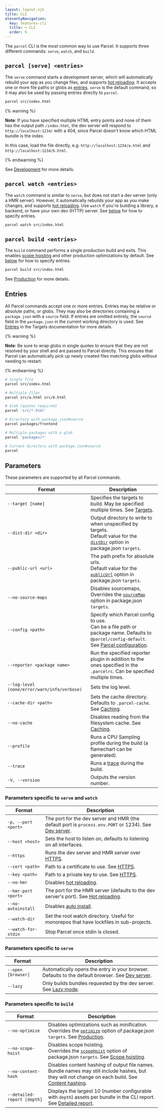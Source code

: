 ```yaml
---
layout: layout.njk
title: CLI
eleventyNavigation:
  key: features-cli
  title: ⌨️ CLI
  order: 9
---
```


The `parcel` CLI is the most common way to use Parcel. It supports three different commands: `serve`, `watch`, and `build`.

## `parcel [serve] <entries>`

The `serve` command starts a development server, which will automatically rebuild your app as you change files, and supports [hot reloading](/features/development/#hot-reloading). It accepts one or more file paths or globs as [entries](#entries). `serve` is the default command, so it may also be used by passing entries directly to `parcel`.

```bash
parcel src/index.html
```

{% warning %}

**Note**: If you have specified multiple HTML entry points and none of them has the output path `/index.html`, the dev server will respond to `http://localhost:1234/` with a 404, since Parcel doesn't know which HTML bundle is the index.

In this case, load the file directly, e.g. `http://localhost:1234/a.html` and `http://localhost:1234/b.html`.

{% endwarning %}

See [Development](/features/development/) for more details.

## `parcel watch <entries>`

The `watch` command is similar to `serve`, but does not start a dev server (only a HMR server). However, it automatically rebuilds your app as you make changes, and supports [hot reloading](/features/development/#hot-reloading). Use `watch` if you're building a library, a backend, or have your own dev (HTTP) server. See [below](#entries) for how to specify entries.

```bash
parcel watch src/index.html
```

## `parcel build <entries>`

The `build` command performs a single production build and exits. This enables [scope hoisting](/features/scope-hoisting) and other production optimizations by default. See [below](#entries) for how to specify entries.

```bash
parcel build src/index.html
```

See [Production](/features/production/) for more details.

## Entries

All Parcel commands accept one or more entries. Entries may be relative or absolute paths, or globs. They may also be directories containing a `package.json` with a `source` field. If entries are omitted entirely, the `source` field in the `package.json` in the current working directory is used. See [Entries](/features/targets/#entries) in the Targets documentation for more details.

{% warning %}

**Note**: Be sure to wrap globs in single quotes to ensure that they are not resolved by your shell and are passed to Parcel directly. This ensures that Parcel can automatically pick up newly created files matching globs without needing to restart.

{% endwarning %}

```bash
# Single file
parcel src/index.html

# Multiple files
parcel src/a.html src/b.html

# Glob (quotes required)
parcel 'src/*.html'

# Directory with package.json#source
parcel packages/frontend

# Multiple packages with a glob
parcel 'packages/*'

# Current directory with package.json#source
parcel
```

## Parameters

These parameters are supported by all Parcel commands.

| Format                                       | Description                                                                                                                                                        |
| -------------------------------------------- | ------------------------------------------------------------------------------------------------------------------------------------------------------------------ |
| `--target [name]`                            | Specifies the targets to build. May be specified multiple times. See [Targets](/features/targets/).                                                                |
| `--dist-dir <dir>`                           | Output directory to write to when unspecified by targets. <br> Default value for the [`distDir`](/features/targets/#distdir) option in package.json `targets`.     |
| `--public-url <url>`                         | The path prefix for absolute urls. <br> Default value for the [`publicUrl`](/features/targets/#publicurl) option in package.json `targets`.                        |
| `--no-source-maps`                           | Disables sourcemaps, <br> Overrides the [`sourceMap`](/features/targets/#sourcemap) option in package.json `targets`.                                              |
| `--config <path>`                            | Specify which Parcel config to use. <br> Can be a file path or package name. Defaults to `@parcel/config-default`. See [Parcel configuration](/features/plugins/). |
| `--reporter <package name>`                  | Run the specified reporter plugin in addition to the ones specified in the `.parcelrc`. Can be specified multiple times.                                           |
| `--log-level (none/error/warn/info/verbose)` | Sets the log level.                                                                                                                                                |
| `--cache-dir <path>`                         | Sets the cache directory. Defaults to `.parcel-cache`. See [Caching](/features/development/#caching).                                                              |
| `--no-cache`                                 | Disables reading from the filesystem cache. See [Caching](/features/development/#caching).                                                                         |
| `--profile`                                  | Runs a CPU Sampling profile during the build (a flamechart can be generated).                                                                                      |
| `--trace`                                    | Runs a [trace](/features/profiling) during the build.                                                                                                              |
| `-V, --version`                              | Outputs the version number.                                                                                                                                        |

### Parameters specific to `serve` and `watch`

| Format              | Description                                                                                                                                |
| ------------------- | ------------------------------------------------------------------------------------------------------------------------------------------ |
| `-p, --port <port>` | The port for the dev server and HMR (the default port is `process.env.PORT` or 1234). See [Dev server](/features/development/#dev-server). |
| `--host <host>`     | Sets the host to listen on, defaults to listening on all interfaces.                                                                       |
| `--https`           | Runs the dev server and HMR server over [HTTPS](/features/development/#https).                                                             |
| `--cert <path>`     | Path to a certificate to use. See [HTTPS](/features/development/#https).                                                                   |
| `--key <path>`      | Path to a private key to use. See [HTTPS](/features/development/#https).                                                                   |
| `--no-hmr`          | Disables [hot reloading](/features/development/#hot-reloading).                                                                            |
| `--hmr-port <port>` | The port for the HMR server (defaults to the dev server's port). See [Hot reloading](/features/development/#hot-reloading).                |               |
| `--no-autoinstall`  | Disables [auto install](/features/development/#auto-install).                                                                              |
| `--watch-dir`       | Set the root watch directory. Useful for monorepos that have lockfiles in sub-projects.                                                    |
| `--watch-for-stdin` | Stop Parcel once stdin is closed.                                                                                                          |

### Parameters specific to `serve`

| Format             | Description                                                                                                                          |
| ------------------ | ------------------------------------------------------------------------------------------------------------------------------------ |
| `--open [browser]` | Automatically opens the entry in your browser. Defaults to the default browser. See [Dev server](/features/development/#dev-server). |
| `--lazy`           | Only builds bundles requested by the dev server. See [Lazy mode](/features/development/#lazy-mode).                                  |

### Parameters specific to `build`

| Format                      | Description                                                                                                                                                                                      |
| --------------------------- | ------------------------------------------------------------------------------------------------------------------------------------------------------------------------------------------------ |
| `--no-optimize`             | Disables optimizations such as minification. <br> Overrides the [`optimize`](/features/targets/#optimize) option of package.json `targets`. See [Production](/features/production/).             |
| `--no-scope-hoist`          | Disables scope hoisting. <br> Overrides the [`scopeHoist`](/features/targets/#scopehoist) option of package.json `targets`. See [Scope hoisting](/features/scope-hoisting/).                     |
| `--no-content-hash`         | Disables content hashing of output file names. <br> Bundle names may still include hashes, but they will not change on each build. See [Content hashing](/features/production/#content-hashing). |
| `--detailed-report [depth]` | Displays the largest 10 (number configurable with `depth`) assets per bundle in the CLI report. See [Detailed report](/features/production/#detailed-report).                                    |
